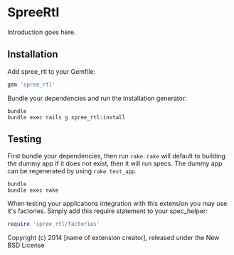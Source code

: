 SpreeRtl
========

Introduction goes here.

Installation
------------

Add spree_rtl to your Gemfile:

```ruby
gem 'spree_rtl'
```

Bundle your dependencies and run the installation generator:

```shell
bundle
bundle exec rails g spree_rtl:install
```

Testing
-------

First bundle your dependencies, then run `rake`. `rake` will default to building the dummy app if it does not exist, then it will run specs. The dummy app can be regenerated by using `rake test_app`.

```shell
bundle
bundle exec rake
```

When testing your applications integration with this extension you may use it's factories.
Simply add this require statement to your spec_helper:

```ruby
require 'spree_rtl/factories'
```

Copyright (c) 2014 [name of extension creator], released under the New BSD License

